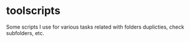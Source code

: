 # toolscripts
Some scripts I use for various tasks related with folders duplicties, check subfolders, etc.

